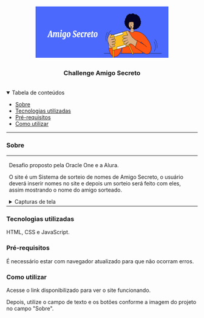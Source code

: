 <h1 align="center">
  <a href="https://github.com/Gustavo-Mandu/AquaLife">
    <img src="assets\imagemLogo.png" alt="Logo" width=350px height =135px>
  </a>
</h1>

<div align="center">
  <h3> Challenge Amigo Secreto </h3>
</div>

<br/>

<details open="open">
<summary>Tabela de conteúdos</summary>

- [Sobre](#sobre)
- [Tecnologias utilizadas](#tecnologias-utilizadas)
- [Pré-requisitos](#pré-requisitos)
- [Como utilizar](#como-utilizar)

</details>

---

### Sobre

<table><tr><td>

 Desafio proposto pela Oracle One e a Alura.

 O site é um Sistema de sorteio de nomes de Amigo Secreto, o usuário deverá inserir nomes no site e depois um sorteio será feito com eles, assim mostrando o nome do amigo sorteado.


<details>
<summary>Capturas de tela</summary>
<br>


|                               Página Inicial                           
| :-------------------------------------------------------------------: | 
| <img src="assets\imagemIndex.png" title="Página Inicial" width="100%"> |

</details>

</td></tr></table>

### Tecnologias utilizadas

HTML, CSS e JavaScript.

### Pré-requisitos

É necessário estar com navegador atualizado para que não ocorram erros.

### Como utilizar

Acesse o link disponibilizado <!-- colocar no ar --> para ver o site funcionando.

Depois, utilize o campo de texto e os botões conforme a imagem do projeto no campo "Sobre".  